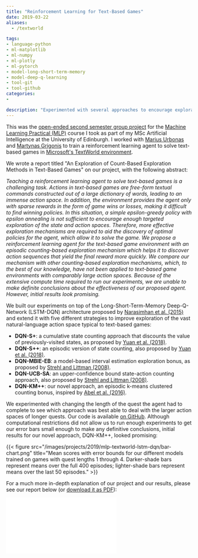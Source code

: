 ```yaml
---
title: "Reinforcement Learning for Text-Based Games"
date: 2019-03-22
aliases:
  - /textworld

tags:
- language-python
- ml-matplotlib
- ml-numpy
- ml-plotly
- ml-pytorch
- model-long-short-term-memory
- model-deep-q-learning
- tool-git
- tool-github
categories:
- 

description: "Experimented with several approaches to encourage exploration for a reinforcement learning agent trained to play text-based games in the TextWorld environment."
---
```


This was the [open-ended second semester group project](http://web.archive.org/web/20190414224456/http://www.inf.ed.ac.uk/teaching/courses/mlp/project-2018.html) for the [Machine Learning Practical (MLP)](http://web.archive.org/web/20190411171457/http://www.inf.ed.ac.uk/teaching/courses/mlp/index-2018.html) course I took as part of my MSc Artificial Intelligence at the University of Edinburgh. I worked with [Marius Urbonas
](https://github.com/MariusUrbonas) and [Martynas Grigonis](https://github.com/legrigonis) to train a reinforcement learning agent to solve text-based games in [Microsoft's TextWorld environment](https://github.com/Microsoft/TextWorld).

We wrote a report titled "An Exploration of Count-Based Exploration Methods in Text-Based Games" on our project, with the following abstract:

_Teaching a reinforcement learning agent to solve text-based games is a challenging task. Actions in text-based games are free-form textual commands constructed out of a large dictionary of words, leading to an immense action space. In addition, the environment provides the agent only with sparse rewards in the form of game wins or losses, making it difficult to find winning policies. In this situation, a simple epsilon-greedy policy with epsilon annealing is not sufficient to encourage enough targeted exploration of the state and action spaces. Therefore, more effective exploration mechanisms are required to aid the discovery of optimal policies for the agent, which allow it to solve the game. We propose a reinforcement learning agent for the text-based game environment with an episodic counting-based exploration mechanism which helps it to discover action sequences that yield the final reward more quickly.  We compare our mechanism with other counting-based exploration mechanisms, which, to the best of our knowledge, have not been applied to text-based game environments with comparably large action spaces.  Because of the extensive compute time required to run our experiments, we are unable to make definite conclusions about the effectiveness of our proposed agent. However, initial results look promising._

We built our experiments on top of the Long-Short-Term-Memory Deep-Q-Network (LSTM-DQN) architecture proposed by [Narasimhan et al. (2015)][narasimhan2015language] and extend it with five different strategies to improve exploration of the vast natural-language action space typical to text-based games:

* **DQN-S+**: a cumulative state counting approach that discounts the value of previously-visited states, as proposed by [Yuan et al. (2018)][yuan2018counting].
* **DQN-S++**: an episodic version of state counting, also proposed by [Yuan et al. (2018)][yuan2018counting].
* **DQN-MBIE-EB**: a model-based interval estimation exploration bonus, as proposed by [Strehl and Littman (2008)][strehl2008analysis].
* **DQN-UCB-SA**: an upper-confidence bound state-action counting approach, also proposed by [Strehl and Littman (2008)][strehl2008analysis].
* **DQN-KM++**: our novel approach, an episodic k-means clustered counting bonus, inspired by [Abel et al. (2016)][abel2016exploratory].

We experimented with changing the length of the quest the agent had to complete to see which approach was best able to deal with the larger action spaces of longer quests. Our code is available [on GitHub](https://github.com/MariusUrbonas/long-short-term-memes). Although computational restrictions did not allow us to run enough experiments to get our error bars small enough to make any definitive conclusions, initial results for our novel approach, DQN-KM++, looked promising:

{{< figure src="/images/projects/2019/mlp-textworld-lstm-dqn/bar-chart.png" title="Mean scores with error bounds for our different models trained on games with quest lengths 1 through 4. Darker-shade bars represent means over the full 400 episodes; lighter-shade bars represent means over the last 50 episodes." >}}

For a much more in-depth explanation of our project and our results, please see our report below (or [download it as PDF][report]):

<embed class="pdf" src="/pdfs/uoe-mlp-textworld.pdf" alt="pdf" pluginspage="http://www.adobe.com/products/acrobat/readstep2.html">

[abel2016exploratory]: https://arxiv.org/abs/1603.04119
[narasimhan2015language]: https://arxiv.org/abs/1506.08941
[report]: /pdfs/uoe-mlp-1.pdf
[strehl2008analysis]: https://www.sciencedirect.com/science/article/pii/S0022000008000767
[yuan2018counting]: https://arxiv.org/abs/1806.11525
